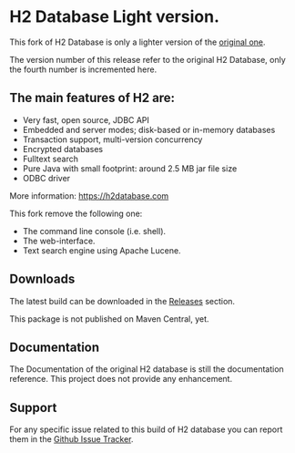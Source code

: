 # H2 Database Light version.

This fork of H2 Database is only a lighter version of the [original one](https://h2database.com).

The version number of this release refer to the original H2 Database, only the fourth number is incremented here.


## The main features of H2 are:

* Very fast, open source, JDBC API
* Embedded and server modes; disk-based or in-memory databases
* Transaction support, multi-version concurrency
* Encrypted databases
* Fulltext search
* Pure Java with small footprint: around 2.5 MB jar file size
* ODBC driver

More information: https://h2database.com

This fork remove the following one:

 * The command line console (i.e. shell).
 * The web-interface.
 * Text search engine using Apache Lucene.

## Downloads

The latest build can be downloaded in the [Releases](https://github.com/ARCAD-Software/h2database-light/releases) section.

This package is not published on Maven Central, yet.


## Documentation

The Documentation of the original H2 database is still the documentation reference. This project does not provide any enhancement.


## Support

For any specific issue related to this build of H2 database you can report them in the [Github Issue Tracker](https://github.com/ARCAD-Software/h2database-light/issues).

